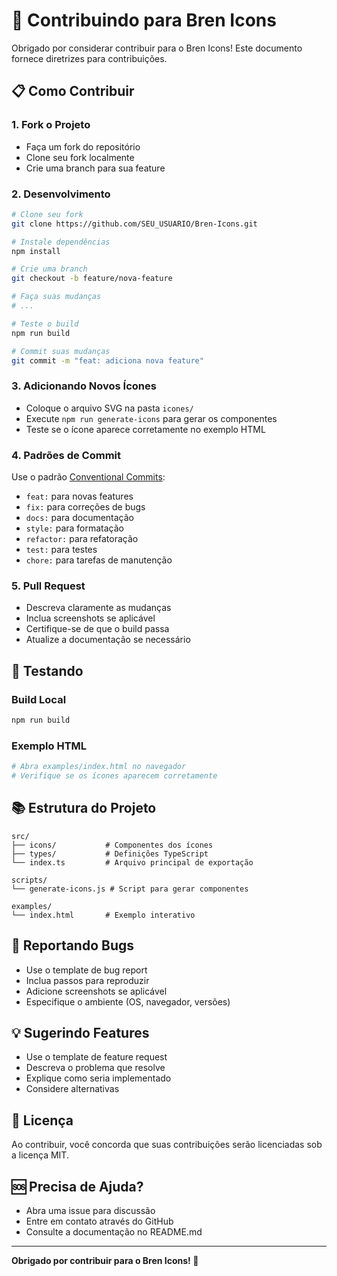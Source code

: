 # 🤝 Contribuindo para Bren Icons

Obrigado por considerar contribuir para o Bren Icons! Este documento fornece diretrizes para contribuições.

## 📋 Como Contribuir

### 1. **Fork o Projeto**
- Faça um fork do repositório
- Clone seu fork localmente
- Crie uma branch para sua feature

### 2. **Desenvolvimento**
```bash
# Clone seu fork
git clone https://github.com/SEU_USUARIO/Bren-Icons.git

# Instale dependências
npm install

# Crie uma branch
git checkout -b feature/nova-feature

# Faça suas mudanças
# ...

# Teste o build
npm run build

# Commit suas mudanças
git commit -m "feat: adiciona nova feature"
```

### 3. **Adicionando Novos Ícones**
- Coloque o arquivo SVG na pasta `icones/`
- Execute `npm run generate-icons` para gerar os componentes
- Teste se o ícone aparece corretamente no exemplo HTML

### 4. **Padrões de Commit**
Use o padrão [Conventional Commits](https://www.conventionalcommits.org/):

- `feat:` para novas features
- `fix:` para correções de bugs
- `docs:` para documentação
- `style:` para formatação
- `refactor:` para refatoração
- `test:` para testes
- `chore:` para tarefas de manutenção

### 5. **Pull Request**
- Descreva claramente as mudanças
- Inclua screenshots se aplicável
- Certifique-se de que o build passa
- Atualize a documentação se necessário

## 🧪 Testando

### Build Local
```bash
npm run build
```

### Exemplo HTML
```bash
# Abra examples/index.html no navegador
# Verifique se os ícones aparecem corretamente
```

## 📚 Estrutura do Projeto

```
src/
├── icons/           # Componentes dos ícones
├── types/           # Definições TypeScript
└── index.ts         # Arquivo principal de exportação

scripts/
└── generate-icons.js # Script para gerar componentes

examples/
└── index.html       # Exemplo interativo
```

## 🐛 Reportando Bugs

- Use o template de bug report
- Inclua passos para reproduzir
- Adicione screenshots se aplicável
- Especifique o ambiente (OS, navegador, versões)

## 💡 Sugerindo Features

- Use o template de feature request
- Descreva o problema que resolve
- Explique como seria implementado
- Considere alternativas

## 📄 Licença

Ao contribuir, você concorda que suas contribuições serão licenciadas sob a licença MIT.

## 🆘 Precisa de Ajuda?

- Abra uma issue para discussão
- Entre em contato através do GitHub
- Consulte a documentação no README.md

---

**Obrigado por contribuir para o Bren Icons! 🎉**
